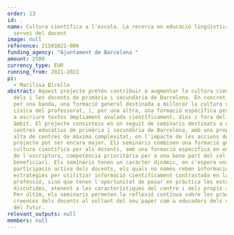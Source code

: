 ```yaml
---
order: 13
id: .
name: Cultura científica a l'escola. La recerca en educació lingüística al
  servei del docent
image: null
reference: 21S01022-006
funding_agency: "Ajuntament de Barcelona "
amount: 2500
currency_type: EUR
running_from: 2021-2022
pi:
  - Marilisa Birello
abstract: Aquest projecte pretén contribuir a augmentar la cultura científica
  dels i les docents de primària i secundària de Barcelona. En concret, combina,
  per una banda, una formació general destinada a millorar la cultura científica
  cívica del professorat, i, per una altra, una formació específica per ensenyar
  a escriure textos àmpliament avalada científicament, dins i fora del nostre
  àmbit. El projecte consisteix en un seguit de seminaris destinats a diferents
  centres educatius de primària i secundària de Barcelona, amb una proporció
  alta de centres de màxima complexitat, on l'impacte de les accions del
  projecte pot ser encara major. Els seminaris combinen una formació general en
  cultura científica per als docents, amb una formació específica en ensenyament
  de l'escriptura, competència prioritària per a una bona part del col·lectiu
  beneficiari. Els seminaris tenen un caràcter dinàmic, on s'espera una
  participació activa dels docents, els quals no només reben informació i
  estratègies per utilitzar informació científicament contrastada en la seva
  professió, sinó que tenen l'oportunitat de posar en pràctica les estratègies
  discutides, atenent a les característiques del centre i dels propis alumnes.
  Per últim, els seminaris permeten la reflexió contínua sobre les pràctiques i
  creences dels docents al voltant del seu paper com a educadors dels ciutadans
  del futur.
relevant_outputs: null
members: null
---
```

